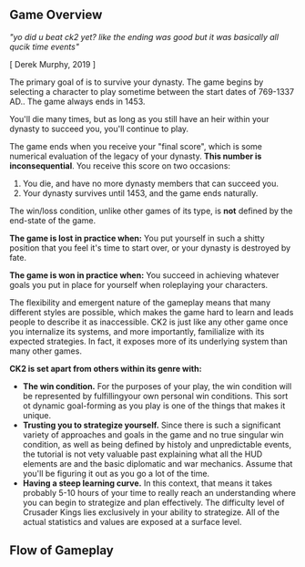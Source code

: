 ## Game Overview

*"yo did u beat ck2 yet?*
*like the ending was good* 
*but it was basically all qucik time events"* 

[ Derek Murphy, 2019 ]



The primary goal of  is to survive your dynasty. The game begins by selecting a character to play sometime between the start dates of 769-1337 AD.. The game always ends in 1453.

You'll die many times, but as long as you still have an heir within your dynasty to succeed you, you'll continue to play. 

The game ends when you receive your "final score",  which is some numerical evaluation of the legacy of your dynasty. **This number is inconsequential**. You receive this score on two occasions:

1. You die, and have no more dynasty members that can succeed you. 
1. Your dynasty survives until 1453, and the game ends naturally.

The win/loss condition, unlike other games of its type, is **not** defined by the end-state of the game.

**The game is lost in practice when:** You put yourself in such a shitty position that you feel it's time to start over, or your dynasty is destroyed by fate.

**The game is won in practice when:** You succeed in achieving whatever goals you put in place for yourself when roleplaying your characters.

The flexibility and emergent nature of the gameplay means that many different styles are possible, which makes the game hard to learn and leads people to describe it as inaccessible. CK2 is just like any other game once you internalize its systems, and more importantly, familialize with its expected strategies. In fact, it exposes more of its underlying system than many other games.

**CK2 is set apart from others within its genre with:** 

- **The win condition.** For the purposes of your play, the win condition will be represented by fulfillingyour own personal win conditions. This sort ot dynamic goal-forming as you play is one of the things that makes it unique. 
- **Trusting you to strategize yourself.** Since there is such a significant variety of approaches and goals in the game and no true singular win condition, as well as being defined by histoly and unpredictable events, the tutorial is not vety valuable past explaining what all the HUD elements are and the basic diplomatic and war mechanics. Assume that you'll be figuring it out as you go a lot of the time. 
- **Having a steep learning curve.** In this context, that means it takes probably 5-10 hours of your time to really reach an understanding where you can begin to strategize and plan effectively. The difficulty level of Crusader Kings lies exclusively in your ability to strategize. All of the actual statistics and values are exposed at a surface level.

## Flow of Gameplay

